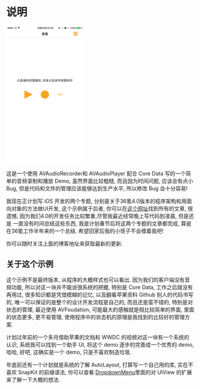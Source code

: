 
# 说明

![screenshot](screenshots/screenshoot.gif)

这是一个使用 AVAudioRecorder和 AVAudioPlayer 配合 Core Data 写的一个简单的音频录制和播放 Demo, 虽然界面比较粗糙, 而且因为时间问题, 应该会有点小 Bug, 但是代码和文件的管理应该能够达到生产水平, 所以修改 Bug 会十分容易!

我现在正计划写 iOS 开发的两个专题, 分别是关于36氪4.0版本的程序架构和用面向对象的方法做UI开发, 这个示例属于后者, 你可以在[这个网址](http://www.jianshu.com/users/61cd67a3e447/latest_articles)找到所有的文章, 很遗憾, 因为我们4.0的开发任务比较繁重,尽管我最近经常晚上写代码到凌晨, 但是还是 一直没有时间总结这些东西, 我是计划春节后将这两个专题的文章都完成, 算是在36氪工作半年来的一个总结. 希望回家后我的小侄子不会缠着我吧!

你可以随时关注上面的博客地址来获取最新的更新.

## 关于这个示例

这个示例不是最终版本, 从程序的大概样式也可以看出. 因为我们的客户端没有音频功能, 所以对这一块并不能说很系统的把握, 特别是 Core Data, 工作之后就没有再用过, 很多知识都是凭借模糊的记忆, 以及翻看苹果资料 Github 别人的代码书写的, 唯一可以保证的是整个的设计开发流程是自己的, 而且还是蛮不错的, 特别是对状态的管理, 最近使用 AVFoudation, 可能最大的感触就是相比较简单的界面, 里面的状态更多, 更不易管理, 使用程序中的状态机的原理是我找到的比较好的管理方案.

计划过年前的一个多月借助苹果的文档和 WWDC 的视频对这一块有一个系统的认识, 系统我可以找到一个助手 UI, 将这个 demo 逐步的完善成一个优秀的 demo, 哈哈, 好吧, 这确实是一个 demo, 只是不喜欢制造垃圾.

年底前还有一个计划就是系统的了解 AutoLayout, 打算写一个自己用的库, 实在不喜欢 SnapKit 的前缀语法, 你可以查看 [DropdownMenu](https://inatu@github.com/Shannon-s-Dreamland/DropdownMenu.git)里面的对 UIView 的扩展来了解一下大概的想法.
